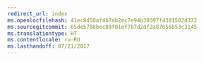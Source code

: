 ```yaml
---
redirect_url: index
ms.openlocfilehash: 41ec8d50af4b7ab2ec7e94b30397f4301502d372
ms.sourcegitcommit: 65de5708bec89f01ef7b7d2df2a87656b53c3145
ms.translationtype: HT
ms.contentlocale: ru-RU
ms.lasthandoff: 07/21/2017
---
```

